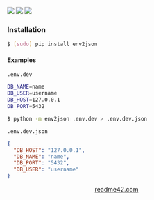 <!--
https://readme42.com
-->


[![](https://img.shields.io/pypi/v/env2json.svg?maxAge=3600)](https://pypi.org/project/env2json/)
[![](https://img.shields.io/badge/License-Unlicense-blue.svg?longCache=True)](https://unlicense.org/)
[![](https://github.com/andrewp-as-is/env2json.py/workflows/tests42/badge.svg)](https://github.com/andrewp-as-is/env2json.py/actions)

### Installation
```bash
$ [sudo] pip install env2json
```

#### Examples
`.env.dev`
```bash
DB_NAME=name
DB_USER=username
DB_HOST=127.0.0.1
DB_PORT=5432
```

```bash
$ python -m env2json .env.dev > .env.dev.json
```

`.env.dev.json`
```json
{
  "DB_HOST": "127.0.0.1",
  "DB_NAME": "name",
  "DB_PORT": "5432",
  "DB_USER": "username"
}
```

<p align="center">
    <a href="https://readme42.com/">readme42.com</a>
</p>